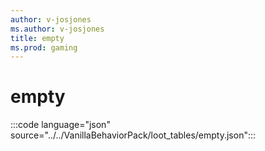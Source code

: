 ```yaml
---
author: v-josjones
ms.author: v-josjones
title: empty
ms.prod: gaming
---
```


# empty

:::code language="json" source="../../VanillaBehaviorPack/loot_tables/empty.json":::